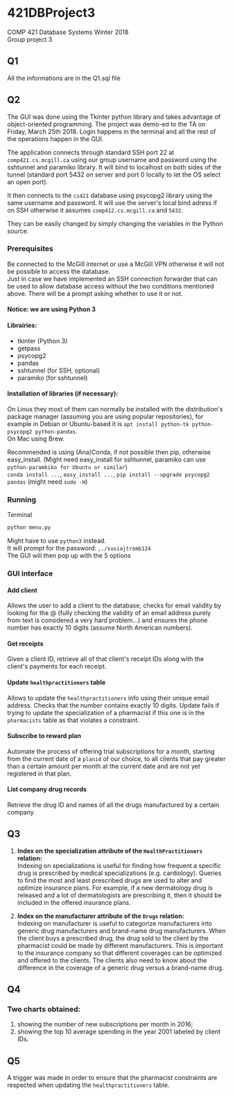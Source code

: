 # 421DBProject3
COMP 421 Database Systems Winter 2018  
Group project 3

## Q1

All the informations are in the Q1.sql file

## Q2

The GUI was done using the Tkinter python library and takes advantage of object-oriented programming.
The project was demo-ed to the TA on Friday, March 25th 2018.
Login happens in the terminal and all the rest of the operations happen in the GUI.

The application connects through standard SSH port 22 at `comp421.cs.mcgill.ca` using our group username and password using the sshtunnel and paramiko library.
It will bind to localhost on both sides of the tunnel (standard port 5432 on server and port 0 locally to let the OS select an open port).

It then connects to the `cs421` database using psycopg2 library using the same username and password.
It will use the server's local bind adress if on SSH otherwise it assumes `comp412.cs.mcgill.ca` and `5432`.

They can be easily changed by simply changing the variables in the Python source.

### Prerequisites
Be connected to the McGill internet or use a McGill VPN otherwise it will not be possible to access the database.  
Just in case we have implemented an SSH connection forwarder that can be used to allow database access without the two conditions mentioned above.
There will be a prompt asking whether to use it or not.

#### Notice: we are using Python 3

#### Librairies:  
- tkinter (Python 3)
- getpass
- psycopg2
- pandas
- sshtunnel (for SSH, optional)
- paramiko (for sshtunnel)

#### Installation of libraries (if necessary):
On Linux they most of them can normally be installed with the distribution's package manager (assuming you are using popular repositories), for example in Debian or Ubuntu-based it is `apt install python-tk python-psycopg2 python-pandas`.  
On Mac using Brew.

Recommended is using (Ana)Conda, if not possible then pip, otherwise easy_install.
(Might need easy_install for sshtunnel, paramiko can use `python-paramkiko for Ubuntu or similar`)  
`conda install ...`, `easy_install ...`, `pip install --upgrade psycopg2 pandas` (might need `sudo -H`)

### Running
Terminal
```python
python menu.py
```
Might have to use `python3` instead.  
It will prompt for the password: `,./susiajtromb124`  
The GUI will then pop up with the 5 options

### GUI interface

#### Add client
Allows the user to add a client to the database, checks for email validity by looking for the @ (fully checking the validity of an email address purely from text is considered a very hard problem...) and ensures the phone number has exactly 10 digits (assume North American numbers).

#### Get receipts
Given a client ID, retrieve all of that client's receipt IDs along with the client's payments for each receipt.

#### Update `healthpractitioners` table
Allows to update the `healthpractitioners` info using their unique email address.
Checks that the number contains exactly 10 digits.
Update fails if trying to update the specialization of a pharmacist if this one is in the `pharmacists` table as that violates a constraint.

#### Subscribe to reward plan
Automate the process of offering trial subscriptions for a month, starting from the current date of a `planid` of our choice, to all clients that pay greater than a certain amount per month at the current date and are not yet registered in that plan.

#### List company drug records
Retrieve the drug ID and names of all the drugs manufactured by a certain company.

## Q3

1) **Index on the specialization attribute of the `HealthPractitioners` relation:**  
Indexing on specializations is useful for finding how frequent a specific drug is prescribed by medical specializations (e.g. cardiology).
Queries to find the most and least prescribed drugs are used to alter and optimize insurance plans.
For example, if a new dermatology drug is released and a lot of dermatologists are prescribing it, then it should be included in the offered insurance plans.

2) **Index on the manufacturer attribute of the `Drugs` relation:**  
Indexing on manufacturer is useful to categorize manufacturers into generic drug manufacturers and brand-name drug manufacturers.
When the client buys a prescribed drug, the drug sold to the client by the pharmacist could be made by different manufacturers.
This is important to the insurance company so that different coverages can be optimized and offered to the clients.
The clients also need to know about the difference in the coverage of a generic drug versus a brand-name drug.

## Q4

### Two charts obtained:
1. showing the number of new subscriptions per month in 2016; 
2. showing the top 10 average spending in the year 2001 labeled by client IDs.

## Q5
A trigger was made in order to ensure that the pharmacist constraints are respected when updating the `healthpractitioners` table.
